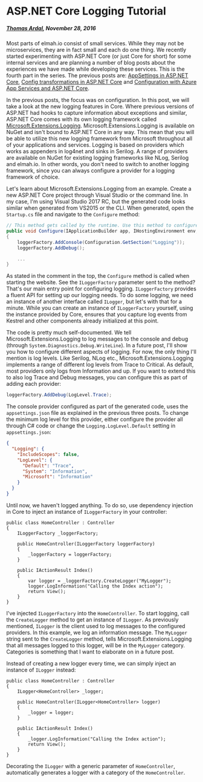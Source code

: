 # ASP.NET Core Logging Tutorial##### [Thomas Ardal](http://elmah.io/about/), November 28, 2016Most parts of elmah.io consist of small services. While they may not be microservices, they are in fact small and each do one thing. We recently started experimenting with ASP.NET Core (or just Core for short) for some internal services and are planning a number of blog posts about the experiences we have made while developing these services. This is the fourth part in the series. The previous posts are: [AppSettings in ASP.NET Core](appsettings-in-aspnetcore.md), [Config transformations in ASP.NET Core](config-transformations-in-aspnetcore.md) and [Configuration with Azure App Services and ASP.NET Core](configuration-with-azure-app-services-and-aspnetcore.md).In the previous posts, the focus was on configuration. In this post, we will take a look at the new logging features in Core. Where previous versions of ASP.NET had hooks to capture information about exceptions and similar, ASP.NET Core comes with its own logging framework called [Microsoft.Extensions.Logging](https://www.nuget.org/packages/Microsoft.Extensions.Logging/). Microsoft.Extensions.Logging is available on NuGet and isn't bound to ASP.NET Core in any way. This mean that you will be able to utilize this new logging framework from Microsoft throughout all of your applications and services. Logging is based on providers which works as appenders in log4net and sinks in Serilog. A range of providers are available on NuGet for existing logging frameworks like NLog, Serilog and elmah.io. In other words, you don't need to switch to another logging framework, since you can always configure a provider for a logging framework of choice.Let's learn about Microsoft.Extensions.Logging from an example. Create a new ASP.NET Core project through Visual Studio or the command line. In my case, I'm using Visual Studio 2017 RC, but the generated code looks similar when generated from VS2015 or the CLI. When generated, open the `Startup.cs` file and navigate to the `Configure` method:```csharp// This method gets called by the runtime. Use this method to configure the HTTP request pipeline.public void Configure(IApplicationBuilder app, IHostingEnvironment env, ILoggerFactory loggerFactory){    loggerFactory.AddConsole(Configuration.GetSection("Logging"));    loggerFactory.AddDebug();    ...}```As stated in the comment in the top, the `Configure` method is called when starting the website. See the `ILoggerFactory` parameter sent to the method? That's our main entry point for configuring logging. `ILoggerFactory` provides a fluent API for setting up our logging needs. To do some logging, we need an instance of another interface called `ILogger`, but let's with that for a minute. While you can create an instance of `ILoggerFactory` yourself, using the instance provided by Core, ensures that you capture log events from Kestrel and other components already initialized at this point.The code is pretty much self-documented. We tell Microsoft.Extensions.Logging to log messages to the console and debug (through `System.Diagnostics.Debug.WriteLine`). In a future post, I'll show you how to configure different aspects of logging. For now, the only thing I'll mention is log levels. Like Serilog, NLog etc., Microsoft.Extensions.Logging implements a range of different log levels from Trace to Critical. As default, most providers only logs from Information and up. If you want to extend this to also log Trace and Debug messages, you can configure this as part of adding each provider:```csharploggerFactory.AddDebug(LogLevel.Trace);```The console provider configured as part of the generated code, uses the `appsettings.json` file as explained in the previous three posts. To change the minimum log level for this provider, either configure the provider all through C# code or change the `Logging.LogLevel.Default` setting in `appsettings.json`:```json{  "Logging": {    "IncludeScopes": false,    "LogLevel": {      "Default": "Trace",      "System": "Information",      "Microsoft": "Information"    }  }}```Until now, we haven't logged anything. To do so, use dependency injection in Core to inject an instance of `ILoggerFactory` in your controller:```chsarppublic class HomeController : Controller{    ILoggerFactory _loggerFactory;    public HomeController(ILoggerFactory loggerFactory)    {        _loggerFactory = loggerFactory;    }    public IActionResult Index()    {        var logger = _loggerFactory.CreateLogger("MyLogger");        logger.LogInformation("Calling the Index action");        return View();    }}```I've injected `ILoggerFactory` into the `HomeController`. To start logging, call the `CreateLogger` method to get an instance of `ILogger`. As previously mentioned, `ILogger` is the client used to log messages to the configured providers. In this example, we log an information message. The `MyLogger` string sent to the `CreateLogger` method, tells Microsoft.Extensions.Logging that all messages logged to this logger, will be in the `MyLogger` category. Categories is something that I want to elaborate on in a future post.Instead of creating a new logger every time, we can simply inject an instance of `ILogger` instead:```chsarppublic class HomeController : Controller{    ILogger<HomeController> _logger;    public HomeController(ILogger<HomeController> logger)    {        _logger = logger;    }    public IActionResult Index()    {        _logger.LogInformation("Calling the Index action");        return View();    }}```Decorating the `ILogger` with a generic parameter of `HomeController`, automatically generates a logger with a category of the `HomeController`.